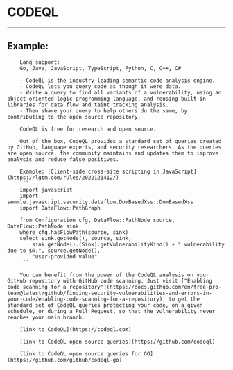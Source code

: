 # CODEQL
-------

## Example:

        Lang support:
        Go, Java, JavaScript, TypeScript, Python, C, C++, C#

        - CodeQL is the industry-leading semantic code analysis engine.
        - CodeQL lets you query code as though it were data.
        - Write a query to find all variants of a vulnerability, using an object-oriented logic programming language, and reusing built-in libraries for data flow and taint tracking analysis. 
        - Then share your query to help others do the same, by contributing to the open source repository.

        CodeQL is free for research and open source.

        Out of the box, CodeQL provides a standard set of queries created by GitHub, language experts, and security researchers. As the queries are open source, the community maintains and updates them to improve analysis and reduce false positives.

        Example: [Client-side cross-site scripting in JavaScript](https://lgtm.com/rules/2022121412/)
        ```
        import javascript
        import semmle.javascript.security.dataflow.DomBasedXss::DomBasedXss
        import DataFlow::PathGraph

        from Configuration cfg, DataFlow::PathNode source, DataFlow::PathNode sink
        where cfg.hasFlowPath(source, sink)
        select sink.getNode(), source, sink,
            sink.getNode().(Sink).getVulnerabilityKind() + " vulnerability due to $@.", source.getNode(),
            "user-provided value"
        ```

        You can benefit from the power of the CodeQL analysis on your GitHub repository with GitHub code scanning. Just visit ["Enabling code scanning for a repository"](https://docs.github.com/en/free-pro-team@latest/github/finding-security-vulnerabilities-and-errors-in-your-code/enabling-code-scanning-for-a-repository), to get the standard set of CodeQL queries protecting your code, on a given schedule, or during a Pull Request, so that the vulnerability never reaches your main branch. 

        [link to CodeQL](https://codeql.com)

        [link to CodeQL open source queries](https://github.com/codeql)

        [link to CodeQL open source queries for GO](https://github.com/github/codeql-go)
